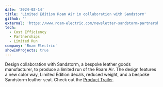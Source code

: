 ```yaml
---
date: '2024-02-14'
title: 'Limited Edition Roam Air in collaboration with Sandstorm'
github: ''
external: 'https://www.roam-electric.com/newsletter-sandstorm-partnership'
tech:
  - Cost Efficiency
  - Partnerships
  - Limited Run
company: 'Roam Electric'
showInProjects: true
---
```


Design collaboration with Sandstorm, a bespoke leather goods manufacturer, to produce a limited run of the Roam Air. The design features a new color way, Limited Edition decals, reduced weight, and a bespoke Sandstorm leather seat. Check out the [Product Trailer](https://www.youtube.com/watch?v=nVQXWqcuRXk).
